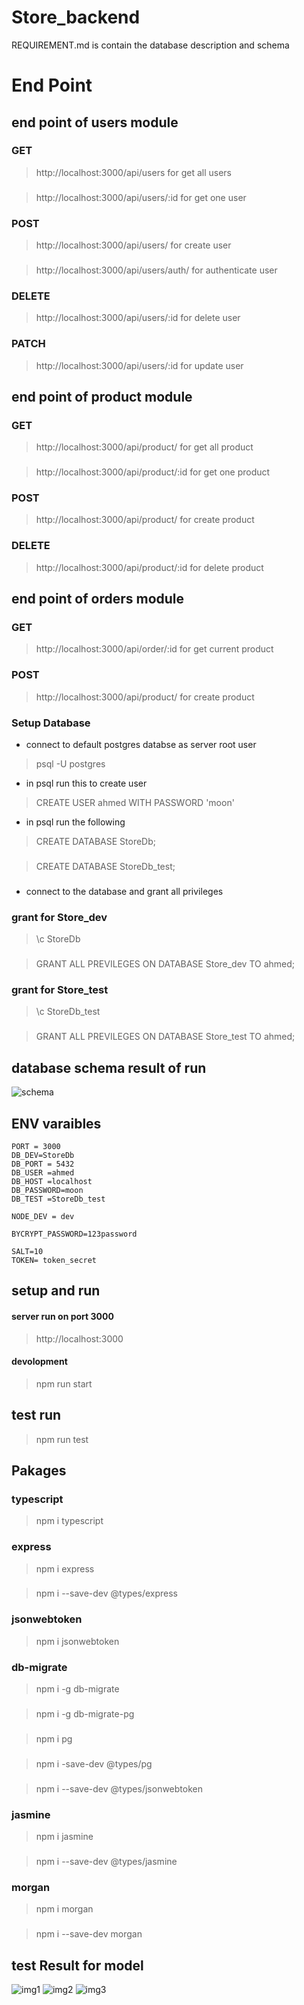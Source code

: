 # Store_backend
REQUIREMENT.md is contain the database description and schema 

# End Point
## end point of users module 
 
  ### GET 
  > http://localhost:3000/api/users        for get all users
  ###
  > http://localhost:3000/api/users/:id    for get one user
  ### POST
  > http://localhost:3000/api/users/      for create user
  ###
  > http://localhost:3000/api/users/auth/ for authenticate user
  ### DELETE
  > http://localhost:3000/api/users/:id  for delete user
  ### PATCH 
  > http://localhost:3000/api/users/:id for update user 
 
## end point of product module 
   ### GET 
   >  http://localhost:3000/api/product/      for get all product
   ###
   >  http://localhost:3000/api/product/:id   for get one product 
   
   ### POST 
   > http://localhost:3000/api/product/  for create product
   ### DELETE 
  > http://localhost:3000/api/product/:id  for delete product
## end point of orders module  
  ### GET 
  > http://localhost:3000/api/order/:id  for get current product 
  ### POST
  > http://localhost:3000/api/product/  for create product

### Setup Database
* connect to default postgres databse as server root user 
> psql -U postgres
* in psql run this to create user 
> CREATE USER ahmed WITH PASSWORD 'moon'
* in psql run the following 
> CREATE DATABASE StoreDb;
###
> CREATE DATABASE StoreDb_test;
###
* connect to the database and grant all privileges
### grant for Store_dev
 > \c StoreDb
 ###
 > GRANT ALL PREVILEGES ON DATABASE Store_dev TO ahmed;
### grant for Store_test
 > \c StoreDb_test
 ###
 > GRANT ALL PREVILEGES ON DATABASE Store_test TO ahmed;
## database schema result of run 
![schema](https://user-images.githubusercontent.com/95978415/154973635-e321c3a9-3db0-49e9-bb2d-e4faf3491b8c.PNG)
## ENV varaibles
```
PORT = 3000
DB_DEV=StoreDb
DB_PORT = 5432
DB_USER =ahmed
DB_HOST =localhost
DB_PASSWORD=moon
DB_TEST =StoreDb_test

NODE_DEV = dev

BYCRYPT_PASSWORD=123password

SALT=10
TOKEN= token_secret
```


## setup and run 
#### server run on port 3000
 > http://localhost:3000
#### devolopment
> npm run start
## test run
> npm run test

## Pakages 
### typescript
  > npm i typescript
### express
 > npm i express 
###
 > npm i --save-dev @types/express
### jsonwebtoken
 > npm i jsonwebtoken

### db-migrate
 > npm i -g db-migrate
 ###
 > npm i -g db-migrate-pg
 ###
 > npm i pg
 ###
 > npm i -save-dev @types/pg
 ###
 > npm i --save-dev @types/jsonwebtoken
### jasmine 
> npm i jasmine 
###
> npm i --save-dev @types/jasmine
### morgan 
> npm i morgan
###
> npm i --save-dev morgan



## test Result for model 
![img1](https://user-images.githubusercontent.com/95978415/154974437-4a93f5b5-9471-4da6-96c3-68297b95874e.PNG)
![img2](https://user-images.githubusercontent.com/95978415/154974451-f789a9fd-233c-456f-9eb8-578b6b5ed2cb.PNG)
![img3](https://user-images.githubusercontent.com/95978415/154974459-fb198595-116a-4c4f-a1eb-29bafe5ca18c.PNG)

